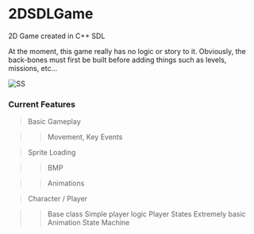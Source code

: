 # 2DSDLGame
2D Game created in C++ SDL

At the moment, this game really has no logic or story to it. Obviously, the back-bones must first be built before adding things such as levels, missions, etc...

![SS](https://raw.githubusercontent.com/ZenXChaos/2DSDLGame/master/SDLGame-SS.gif)

### Current Features

> Basic Gameplay

>> Movement, Key Events


> Sprite Loading

>> BMP

>> Animations


> Character / Player

>> Base class
>> Simple player logic
>> Player States
>> Extremely basic Animation State Machine
